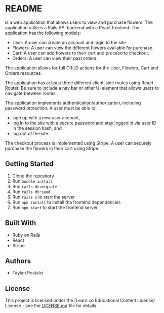 # README

 is a web application that allows users to view and purchase flowers. The application utilizes a Rails API backend with a React frontend. The application has the following models:
- User: A user can create an account and login to the site.
- Flowers: A user can view the different flowers available for purchase.
- Cart: A user can add flowers to their cart and proceed to checkout.
- Orders: A user can view their past orders.

The application allows for full CRUD actions for the User, Flowers, Cart and Orders resources.

The application has at least three different client-side routes using React Router. Be sure to include a nav bar or other UI element that allows users to navigate between routes.

The application implements authentication/authorization, including password protection. A user must be able to:
- sign up with a new user account,
- log in to the site with a secure password and stay logged in via user ID in the session hash, and
- log out of the site.

The checkout process is implemented using Stripe. A user can securely purchase the flowers in their cart using Stripe.

## Getting Started

1. Clone the repository
2. Run `bundle install`
3. Run `rails db:migrate`
4. Run `rails db:seed`
5. Run `rails s` to start the server
6. Run `npm install` to install the frontend dependencies
7. Run `npm start` to start the frontend server

## Built With
- Ruby on Rails
- React
- Stripe

## Authors
- Taylan Postalci

## License
This project is licensed under the [Learn.co Educational Content License] License - see the [LICENSE.md](LICENSE.md) file for details.